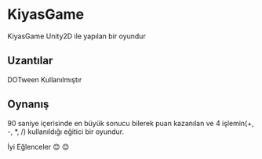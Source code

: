 # KiyasGame
KiyasGame Unity2D ile yapılan bir oyundur

## Uzantılar

DOTween Kullanılmıştır

## Oynanış

90 saniye içerisinde en büyük sonucu bilerek puan kazanılan ve 4 işlemin(+, -, *, /) kullanıldığı eğitici bir oyundur.

İyi Eğlenceler :blush: :blush: